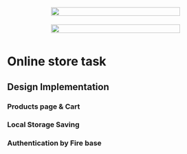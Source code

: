 <div style="display: flex; flex-wrap: wrap; justify-content: center;">
  <div style="flex: 1 1 300px; max-width: 300px; margin: 10px;">
    <img style="width: 100%; " src="https://i.postimg.cc/9fyq66tG/Screenshot-2024-09-21-173103.png" />
  </div>
  <div style="flex: 1 1 300px; max-width: 300px; margin: 10px;">
    <img style="width: 100%; " src="https://i.postimg.cc/fLZ0D8B1/Screenshot-2024-09-21-173128.png" />
  </div>
</div>


###



###

<h1 align="left">Online store task</h1>

###

<h2 align="left">Design Implementation</h2>

###

<h3 align="left">Products page & Cart</h3>

###

<h3 align="left">Local Storage Saving</h3>

###

<h3 align="left">Authentication by Fire base</h3>

###
